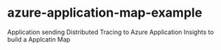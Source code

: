 # azure-application-map-example
Application sending Distributed Tracing to Azure Application Insights to build a Applcatin Map
